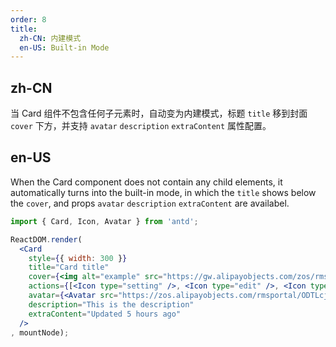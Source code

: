 ```yaml
---
order: 8
title:
  zh-CN: 内建模式
  en-US: Built-in Mode
---
```


## zh-CN

当 Card 组件不包含任何子元素时，自动变为内建模式，标题 `title` 移到封面 `cover` 下方，并支持 `avatar` `description` `extraContent` 属性配置。

## en-US

When the Card component does not contain any child elements, it automatically turns into the built-in mode, in which the `title` shows below the `cover`, and props `avatar` `description` `extraContent` are availabel.

````jsx
import { Card, Icon, Avatar } from 'antd';

ReactDOM.render(
  <Card
    style={{ width: 300 }}
    title="Card title"
    cover={<img alt="example" src="https://gw.alipayobjects.com/zos/rmsportal/JiqGstEfoWAOHiTxclqi.png" />}
    actions={[<Icon type="setting" />, <Icon type="edit" />, <Icon type="ellipsis" />]}
    avatar={<Avatar src="https://zos.alipayobjects.com/rmsportal/ODTLcjxAfvqbxHnVXCYX.png" />}
    description="This is the description"
    extraContent="Updated 5 hours ago"
  />
, mountNode);
````

